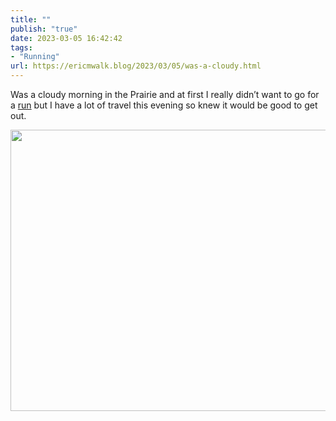 ```yaml
---
title: ""
publish: "true"
date: 2023-03-05 16:42:42
tags:
- "Running"
url: https://ericmwalk.blog/2023/03/05/was-a-cloudy.html
---
```

Was a cloudy morning in the Prairie and at first I really didn’t want to go for a [run](http://www.strava.com/activities/8664823867) but I have a lot of travel this evening so knew it would be good to get out.


<img src="uploads/2023/3fe911f0d6.jpg" width="600" height="450" alt="">